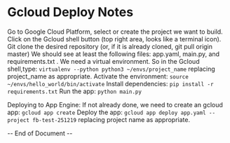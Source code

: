 # Gcloud Deploy Notes

Go to Google Cloud Platform, select or create the project we want to build.
Click on the Gcloud shell button (top right area, looks like a terminal icon).
Git clone the desired repository (or, if it is already cloned, git pull origin master)
We should see at least the following files: app.yaml, main.py, and requirements.txt .
We need a virtual environment. So in the Gcloud shell,type:
  `virtualenv --python python3 ~/envs/project_name` replacing project_name as appropriate.
Activate the environment: `source ~/envs/hello_world/bin/activate`
Install dependencies: `pip install -r requirements.txt`
Run the app: `python main.py`

Deploying to App Engine:
If not already done, we need to create an gcloud app: `gcloud app create`
Deploy the app: `gcloud app deploy app.yaml --project fb-test-251219` replacing project name as appropriate.

-- End of Document --

